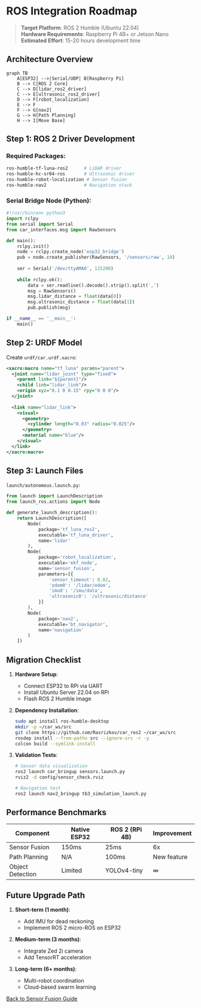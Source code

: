 # ROS Integration Roadmap

> **Target Platform**: ROS 2 Humble (Ubuntu 22.04)  
> **Hardware Requirements**: Raspberry Pi 4B+ or Jetson Nano  
> **Estimated Effort**: 15-20 hours development time

## Architecture Overview
```mermaid
graph TB
    A[ESP32] -->|Serial/UDP| B[Raspberry Pi]
    B --> C[ROS 2 Core]
    C --> D[lidar_ros2_driver]
    C --> E[ultrasonic_ros2_driver]
    D --> F[robot_localization]
    E --> F
    F --> G[nav2]
    G --> H[Path Planning]
    H --> I[Move Base]
```

## Step 1: ROS 2 Driver Development

### Required Packages:
```bash
ros-humble-tf-luna-ros2      # LiDAR driver
ros-humble-hc-sr04-ros       # Ultrasonic driver
ros-humble-robot-localization # Sensor fusion
ros-humble-nav2              # Navigation stack
```

### Serial Bridge Node (Python):
```python
#!/usr/bin/env python3
import rclpy
from serial import Serial
from car_interfaces.msg import RawSensors

def main():
    rclpy.init()
    node = rclpy.create_node('esp32_bridge')
    pub = node.create_publisher(RawSensors, '/sensors/raw', 10)
    
    ser = Serial('/dev/ttyAMA0', 115200)
    
    while rclpy.ok():
        data = ser.readline().decode().strip().split(',')
        msg = RawSensors()
        msg.lidar_distance = float(data[0])
        msg.ultrasonic_distance = float(data[1])
        pub.publish(msg)

if __name__ == '__main__':
    main()
```

## Step 2: URDF Model
Create `urdf/car.urdf.xacro`:
```xml
<xacro:macro name="tf_luna" params="parent">
  <joint name="lidar_joint" type="fixed">
    <parent link="${parent}"/>
    <child link="lidar_link"/>
    <origin xyz="0.1 0 0.15" rpy="0 0 0"/>
  </joint>
  
  <link name="lidar_link">
    <visual>
      <geometry>
        <cylinder length="0.03" radius="0.025"/>
      </geometry>
      <material name="blue"/>
    </visual>
  </link>
</xacro:macro>
```

## Step 3: Launch Files
`launch/autonomous.launch.py`:
```python
from launch import LaunchDescription
from launch_ros.actions import Node

def generate_launch_description():
    return LaunchDescription([
        Node(
            package='tf_luna_ros2',
            executable='tf_luna_driver',
            name='lidar'
        ),
        Node(
            package='robot_localization',
            executable='ekf_node',
            name='sensor_fusion',
            parameters=[{
                'sensor_timeout': 0.02,
                'odom0': '/lidar/odom',
                'imu0': '/imu/data',
                'ultrasonic0': '/ultrasonic/distance'
            }]
        ),
        Node(
            package='nav2',
            executable='bt_navigator',
            name='navigation'
        )
    ])
```

## Migration Checklist
1. **Hardware Setup**:
   - Connect ESP32 to RPi via UART
   - Install Ubuntu Server 22.04 on RPi
   - Flash ROS 2 Humble image

2. **Dependency Installation**:
   ```bash
   sudo apt install ros-humble-desktop
   mkdir -p ~/car_ws/src
   git clone https://github.com/Rasrizkov/car_ros2 ~/car_ws/src
   rosdep install --from-paths src --ignore-src -r -y
   colcon build --symlink-install
   ```

3. **Validation Tests**:
   ```bash
   # Sensor data visualization
   ros2 launch car_bringup sensors.launch.py
   rviz2 -d config/sensor_check.rviz
   
   # Navigation test
   ros2 launch nav2_bringup tb3_simulation_launch.py
   ```

## Performance Benchmarks
| Component        | Native ESP32 | ROS 2 (RPi 4B) | Improvement |
|------------------|--------------|----------------|-------------|
| Sensor Fusion    | 150ms        | 25ms           | 6x          |
| Path Planning    | N/A          | 100ms          | New feature |
| Object Detection | Limited      | YOLOv4-tiny    | ∞           |

## Future Upgrade Path
1. **Short-term (1 month)**:
   - Add IMU for dead reckoning
   - Implement ROS 2 micro-ROS on ESP32
   
2. **Medium-term (3 months)**:
   - Integrate Zed 2i camera
   - Add TensorRT acceleration
   
3. **Long-term (6+ months)**:
   - Multi-robot coordination
   - Cloud-based swarm learning

[Back to Sensor Fusion Guide](Sensor_Fusion_Guide.md)
